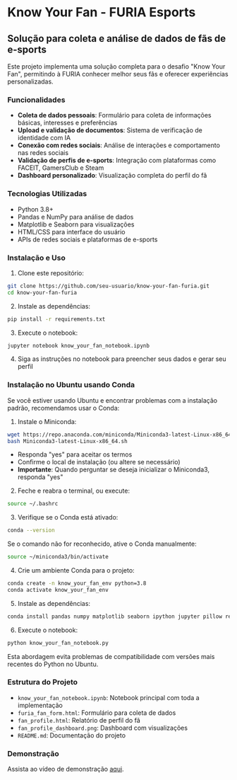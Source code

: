 # Know Your Fan - FURIA Esports

## Solução para coleta e análise de dados de fãs de e-sports

Este projeto implementa uma solução completa para o desafio "Know Your Fan", permitindo à FURIA conhecer melhor seus fãs e oferecer experiências personalizadas.

### Funcionalidades

- **Coleta de dados pessoais**: Formulário para coleta de informações básicas, interesses e preferências
- **Upload e validação de documentos**: Sistema de verificação de identidade com IA
- **Conexão com redes sociais**: Análise de interações e comportamento nas redes sociais
- **Validação de perfis de e-sports**: Integração com plataformas como FACEIT, GamersClub e Steam
- **Dashboard personalizado**: Visualização completa do perfil do fã

### Tecnologias Utilizadas

- Python 3.8+
- Pandas e NumPy para análise de dados
- Matplotlib e Seaborn para visualizações
- HTML/CSS para interface do usuário
- APIs de redes sociais e plataformas de e-sports

### Instalação e Uso

1. Clone este repositório:
```bash
git clone https://github.com/seu-usuario/know-your-fan-furia.git
cd know-your-fan-furia
```

2. Instale as dependências:
```bash
pip install -r requirements.txt
```

3. Execute o notebook:
```bash
jupyter notebook know_your_fan_notebook.ipynb
```

4. Siga as instruções no notebook para preencher seus dados e gerar seu perfil

### Instalação no Ubuntu usando Conda

Se você estiver usando Ubuntu e encontrar problemas com a instalação padrão, recomendamos usar o Conda:

1. Instale o Miniconda:
```bash
wget https://repo.anaconda.com/miniconda/Miniconda3-latest-Linux-x86_64.sh
bash Miniconda3-latest-Linux-x86_64.sh
```
- Responda "yes" para aceitar os termos
- Confirme o local de instalação (ou altere se necessário)
- **Importante**: Quando perguntar se deseja inicializar o Miniconda3, responda "yes"

2. Feche e reabra o terminal, ou execute:
```bash
source ~/.bashrc
```

3. Verifique se o Conda está ativado:
```bash
conda --version
```
Se o comando não for reconhecido, ative o Conda manualmente:
```bash
source ~/miniconda3/bin/activate
```

4. Crie um ambiente Conda para o projeto:
```bash
conda create -n know_your_fan_env python=3.8
conda activate know_your_fan_env
```

5. Instale as dependências:
```bash
conda install pandas numpy matplotlib seaborn ipython jupyter pillow requests
```

6. Execute o notebook:
```bash
python know_your_fan_notebook.py
```

Esta abordagem evita problemas de compatibilidade com versões mais recentes do Python no Ubuntu.


### Estrutura do Projeto

- `know_your_fan_notebook.ipynb`: Notebook principal com toda a implementação
- `furia_fan_form.html`: Formulário para coleta de dados
- `fan_profile.html`: Relatório de perfil do fã
- `fan_profile_dashboard.png`: Dashboard com visualizações
- `README.md`: Documentação do projeto

### Demonstração

Assista ao vídeo de demonstração [aqui](#).
